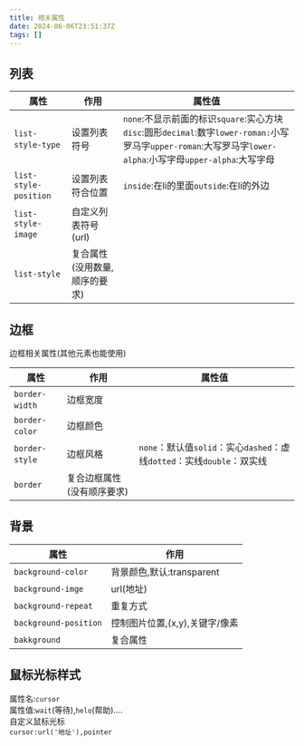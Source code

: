 ```yaml
---
title: 相关属性
date: 2024-06-06T23:51:37Z
tags: []
---
```




## 列表

|属性|作用|属性值|
| ------| -------------------------------| ---------------------------------------------------------------------------------------------------------------|
|​`list-style-type`​|设置列表符号|​`none`​:不显示前面的标识`square`​:实心方块`disc`​:圆形`decimal`​:数字`lower-roman:`​小写罗马字`upper-roman`​:大写罗马字`lower-alpha`​:小写字母`upper-alpha`​:大写字母|
|​`list-style-position`​|设置列表符合位置|​`inside`​:在li的里面`outside`​:在li的外边|
|​`list-style-image`​|自定义列表符号(url)||
|​`list-style`​|复合属性(没用数量,顺序的要求)||

## 边框

边框相关属性(其他元素也能使用)

|属性|作用|属性值|
| ------| ----------------------------| ----------------------------------------------------------|
|​`border-width`​|边框宽度||
|​`border-color`​|边框颜色||
|​`border-style`​|边框风格|​`none`​：默认值`solid`​：实心`dashed`​：虚线`dotted`​：实线`double`​：双实线|
|​`border`​|复合边框属性(没有顺序要求)||

## 背景

|属性|作用|
| ------| --------------------------------|
|​`background-color`​|背景颜色,默认:transparent|
|​`background-imge`​|url(地址)|
|​`background-repeat`​|重复方式|
|​`background-position`​|控制图片位置,(x,y),关键字/像素|
|​`bakkground`​|复合属性|

## 鼠标光标样式

属性名:`cursor`​  
属性值:`wait`​(等待),`helo`​(帮助)....  
自定义鼠标光标  
​`cursor:url('地址'),pointer`​
